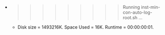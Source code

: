 * >>>>>>>>> Running inst-min-con-auto-log-root.sh ...
  * Disk size = 1493216K. Space Used = 16K. Runtime = 00:00:00:01.

